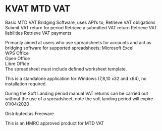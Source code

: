 
# KVAT MTD VAT

Basic MTD VAT Bridging Software, uses API’s to;
Retrieve VAT obligations
Submit VAT return for period
Retrieve a submitted VAT return
Retrieve VAT liabilities
Retrieve VAT payments

Primarily aimed at users who use spreadsheets for accounts and act as bridging software for supported spreadsheets;
Microsoft Excel  
WPS Office   
Open Office   
Libre Office  
The spreadsheet must include defined worksheet template.

This is a standalone application for Windows (7,8,10 x32 and x64), no installation required.

During the Soft Landing period manual VAT returns can be carried out without the use of a spreadsheet, note the soft landing period will expire 01/04/2020

Distributed as Freeware

This is an HMRC approved product for MTD VAT
